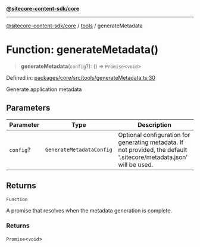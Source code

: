 [**@sitecore-content-sdk/core**](../../README.md)

***

[@sitecore-content-sdk/core](../../README.md) / [tools](../README.md) / generateMetadata

# Function: generateMetadata()

> **generateMetadata**(`config`?): () => `Promise`\<`void`\>

Defined in: [packages/core/src/tools/generateMetadata.ts:30](https://github.com/Sitecore/xmc-jss-dev/blob/2e6668e53da88ec1fae89d8114202dfa302a9374/packages/core/src/tools/generateMetadata.ts#L30)

Generate application metadata

## Parameters

| Parameter | Type | Description |
| ------ | ------ | ------ |
| `config`? | `GenerateMetadataConfig` | Optional configuration for generating metadata. If not provided, the default '.sitecore/metadata.json' will be used. |

## Returns

`Function`

A promise that resolves when the metadata generation is complete.

### Returns

`Promise`\<`void`\>
